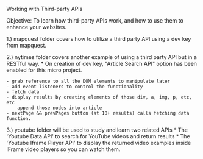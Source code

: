 Working with Third-party APIs

Objective:
    To learn how third-party APIs work, and how to use them to enhance your websites.


1.) mapquest folder covers how to utilize a third party API using a dev key from mapquest.

2.) nytimes folder covers another example of using a third party API but in a RESTful way.
    * On creation of dev key, "Article Search API" option has been enabled for this micro project.
    
    - grab reference to all the DOM elements to manipulate later
    - add event listeners to control the functionality
    - fetch data
    - display results by creating elements of those div, a, img, p, etc, etc
        append those nodes into article 
    - nextPage && prevPages button (at 10+ results) calls fetching data function.

3.) youtube folder will be used to study and learn two related APIs
    * The 'Youtube Data API' to search for YouTube videos and return results
    * The 'Youtube Iframe Player API' to display the returned video examples 
        inside IFrame video players so you can watch them.

